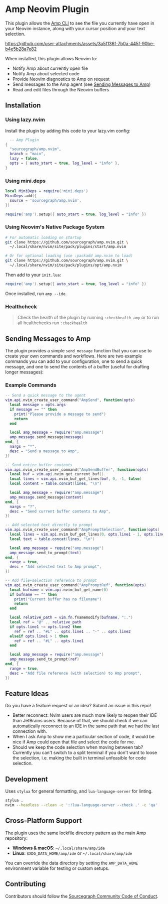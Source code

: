 # Amp Neovim Plugin

This plugin allows the [Amp CLI](https://ampcode.com/manual#cli) to see the file you currently have open in your Neovim instance, along with your cursor position and your text selection.

https://github.com/user-attachments/assets/3a5f136f-7b0a-445f-90be-b4e5b28a7e82

When installed, this plugin allows Neovim to:

- Notify Amp about currently open file
- Notify Amp about selected code
- Provide Neovim diagnostics to Amp on request
- Send messages to the Amp agent (see [Sending Messages to Amp](#sending-messages-to-amp))
- Read and edit files through the Neovim buffers

## Installation

### Using lazy.nvim

Install the plugin by adding this code to your lazy.vim config:

```lua
  -- Amp Plugin
{
  "sourcegraph/amp.nvim",
  branch = "main", 
  lazy = false,
  opts = { auto_start = true, log_level = "info" },
}
```

### Using mini.deps

```lua
local MiniDeps = require('mini.deps')
MiniDeps.add({
  source = 'sourcegraph/amp.nvim',
})

require('amp').setup({ auto_start = true, log_level = "info" })
```

### Using Neovim's Native Package System

```bash
# For automatic loading on startup
git clone https://github.com/sourcegraph/amp.nvim.git \
  ~/.local/share/nvim/site/pack/plugins/start/amp.nvim

# Or for optional loading (use :packadd amp.nvim to load)
git clone https://github.com/sourcegraph/amp.nvim.git \
  ~/.local/share/nvim/site/pack/plugins/opt/amp.nvim
```

Then add to your `init.lua`:

```lua
require('amp').setup({ auto_start = true, log_level = "info" })
```

Once installed, run `amp --ide`.

### Healthcheck
> Check the health of the plugin by running `:checkhealth amp` or to run all healthchecks run `:checkhealth`

## Sending Messages to Amp

The plugin provides a simple `send_message` function that you can use to create your own commands and workflows. Here are two example commands you can add to your configuration, one to send a quick message, and one to send the contents of a buffer (useful for drafting longer messages):

### Example Commands

```lua
-- Send a quick message to the agent
vim.api.nvim_create_user_command("AmpSend", function(opts)
  local message = opts.args
  if message == "" then
    print("Please provide a message to send")
    return
  end

  local amp_message = require("amp.message")
  amp_message.send_message(message)
end, {
  nargs = "*",
  desc = "Send a message to Amp",
})

-- Send entire buffer contents
vim.api.nvim_create_user_command("AmpSendBuffer", function(opts)
  local buf = vim.api.nvim_get_current_buf()
  local lines = vim.api.nvim_buf_get_lines(buf, 0, -1, false)
  local content = table.concat(lines, "\n")

  local amp_message = require("amp.message")
  amp_message.send_message(content)
end, {
  nargs = "?",
  desc = "Send current buffer contents to Amp",
})

-- Add selected text directly to prompt
vim.api.nvim_create_user_command("AmpPromptSelection", function(opts)
  local lines = vim.api.nvim_buf_get_lines(0, opts.line1 - 1, opts.line2, false)
  local text = table.concat(lines, "\n")

  local amp_message = require("amp.message")
  amp_message.send_to_prompt(text)
end, {
  range = true,
  desc = "Add selected text to Amp prompt",
})

-- Add file+selection reference to prompt
vim.api.nvim_create_user_command("AmpPromptRef", function(opts)
  local bufname = vim.api.nvim_buf_get_name(0)
  if bufname == "" then
    print("Current buffer has no filename")
    return
  end

  local relative_path = vim.fn.fnamemodify(bufname, ":.")
  local ref = "@" .. relative_path
  if opts.line1 ~= opts.line2 then
    ref = ref .. "#L" .. opts.line1 .. "-" .. opts.line2
  elseif opts.line1 > 1 then
    ref = ref .. "#L" .. opts.line1
  end

  local amp_message = require("amp.message")
  amp_message.send_to_prompt(ref)
end, {
  range = true,
  desc = "Add file reference (with selection) to Amp prompt",
})
```

## Feature Ideas

Do you have a feature request or an idea? Submit an issue in this repo!

- Better reconnect: Nvim users are much more likely to reopen their IDE than JetBrains users. Because of that, we should check if we can automatically reconnect to an IDE in the same path that we had the last connection with.
- When I ask Amp to show me a particular section of code, it would be nice if Amp could open that file and select the code for me.
- Should we keep the code selection when moving between tab? Currently you can't switch to a split terminal if you don't want to loose the selection, i.e. making the built in terminal unfeasible for code selection.

## Development

Uses `stylua` for general formatting, and `lua-language-server` for linting.

```bash
stylua .
nvim --headless --clean -c ':!lua-language-server --check .' -c 'qa'
```

## Cross-Platform Support

The plugin uses the same lockfile directory pattern as the main Amp repository:

- **Windows & macOS**: `~/.local/share/amp/ide`
- **Linux**: `$XDG_DATA_HOME/amp/ide` or `~/.local/share/amp/ide`

You can override the data directory by setting the `AMP_DATA_HOME` environment variable for testing or custom setups.

## Contributing

Contributors should follow the [Sourcegraph Community Code of Conduct](https://sourcegraph.notion.site/Sourcegraph-Community-Code-of-Conduct-c7cef6b270c84fb2882808d4d82995dd).
